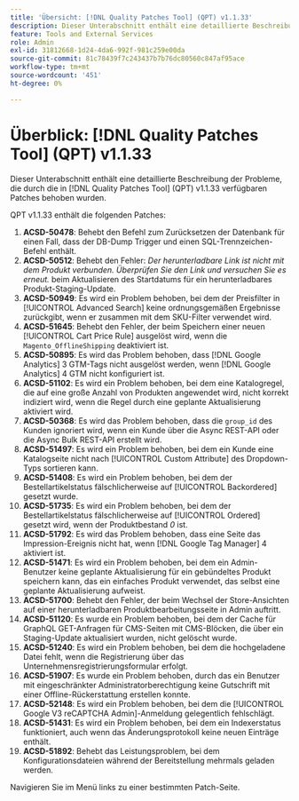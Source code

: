 ```yaml
---
title: 'Übersicht: [!DNL Quality Patches Tool] (QPT) v1.1.33'
description: Dieser Unterabschnitt enthält eine detaillierte Beschreibung der Probleme, die durch die in Version 1.1.33  [!DNL Quality Patches Tool]  Patches behoben wurden.
feature: Tools and External Services
role: Admin
exl-id: 31812668-1d24-4da6-992f-981c259e00da
source-git-commit: 81c78439f7c243437b7b76dc80560c847af95ace
workflow-type: tm+mt
source-wordcount: '451'
ht-degree: 0%

---
```


# Überblick: [!DNL Quality Patches Tool] (QPT) v1.1.33

Dieser Unterabschnitt enthält eine detaillierte Beschreibung der Probleme, die durch die in [!DNL Quality Patches Tool] (QPT) v1.1.33 verfügbaren Patches behoben wurden.

QPT v1.1.33 enthält die folgenden Patches:

1. **ACSD-50478**: Behebt den Befehl zum Zurücksetzen der Datenbank für einen Fall, dass der DB-Dump Trigger und einen SQL-Trennzeichen-Befehl enthält.
1. **ACSD-50512**: Behebt den Fehler: *Der herunterladbare Link ist nicht mit dem Produkt verbunden. Überprüfen Sie den Link und versuchen Sie es erneut.* beim Aktualisieren des Startdatums für ein herunterladbares Produkt-Staging-Update.
1. **ACSD-50949**: Es wird ein Problem behoben, bei dem der Preisfilter in [!UICONTROL Advanced Search] keine ordnungsgemäßen Ergebnisse zurückgibt, wenn er zusammen mit dem SKU-Filter verwendet wird.
1. **ACSD-51645**: Behebt den Fehler, der beim Speichern einer neuen [!UICONTROL Cart Price Rule] ausgelöst wird, wenn die `Magento_OfflineShipping` deaktiviert ist.
1. **ACSD-50895**: Es wird das Problem behoben, dass [!DNL Google Analytics] 3 GTM-Tags nicht ausgelöst werden, wenn [!DNL Google Analytics] 4 GTM nicht konfiguriert ist.
1. **ACSD-51102**: Es wird ein Problem behoben, bei dem eine Katalogregel, die auf eine große Anzahl von Produkten angewendet wird, nicht korrekt indiziert wird, wenn die Regel durch eine geplante Aktualisierung aktiviert wird.
1. **ACSD-50368**: Es wird das Problem behoben, dass die `group_id` des Kunden ignoriert wird, wenn ein Kunde über die Async REST-API oder die Async Bulk REST-API erstellt wird.
1. **ACSD-51497**: Es wird ein Problem behoben, bei dem ein Kunde eine Katalogseite nicht nach [!UICONTROL Custom Attribute] des Dropdown-Typs sortieren kann.
1. **ACSD-51408**: Es wird ein Problem behoben, bei dem der Bestellartikelstatus fälschlicherweise auf [!UICONTROL Backordered] gesetzt wurde.
1. **ACSD-51735**: Es wird ein Problem behoben, bei dem der Bestellartikelstatus fälschlicherweise auf [!UICONTROL Ordered] gesetzt wird, wenn der Produktbestand *0* ist.
1. **ACSD-51792**: Es wird das Problem behoben, dass eine Seite das Impression-Ereignis nicht hat, wenn [!DNL Google Tag Manager] 4 aktiviert ist.
1. **ACSD-51471**: Es wird ein Problem behoben, bei dem ein Admin-Benutzer keine geplante Aktualisierung für ein gebündeltes Produkt speichern kann, das ein einfaches Produkt verwendet, das selbst eine geplante Aktualisierung aufweist.
1. **ACSD-51700**: Behebt den Fehler, der beim Wechsel der Store-Ansichten auf einer herunterladbaren Produktbearbeitungsseite in Admin auftritt.
1. **ACSD-51120**: Es wurde ein Problem behoben, bei dem der Cache für GraphQL GET-Anfragen für CMS-Seiten mit CMS-Blöcken, die über ein Staging-Update aktualisiert wurden, nicht gelöscht wurde.
1. **ACSD-51240**: Es wird ein Problem behoben, bei dem die hochgeladene Datei fehlt, wenn die Registrierung über das Unternehmensregistrierungsformular erfolgt.
1. **ACSD-51907**: Es wurde ein Problem behoben, durch das ein Benutzer mit eingeschränkter Administratorberechtigung keine Gutschrift mit einer Offline-Rückerstattung erstellen konnte.
1. **ACSD-52148**: Es wird ein Problem behoben, bei dem die [!UICONTROL Google V3 reCAPTCHA Admin]-Anmeldung gelegentlich fehlschlägt.
1. **ACSD-51431**: Es wird ein Problem behoben, bei dem ein Indexerstatus funktioniert, auch wenn das Änderungsprotokoll keine neuen Einträge enthält.
1. **ACSD-51892**: Behebt das Leistungsproblem, bei dem Konfigurationsdateien während der Bereitstellung mehrmals geladen werden.

Navigieren Sie im Menü links zu einer bestimmten Patch-Seite.
